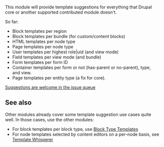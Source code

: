 This module will provide template suggestions for everything that Drupal core
or another supported contributed module doesn't.

So far:

* Block templates per region
* Block templates per bundle (for custom/content blocks)
* HTML templates per node type
* Page templates per node type
* User templates per highest role|uid (and view mode)
* Field templates per view mode (and bundle)
* Form templates per form ID
* Container templates per form or not (has-parent or no-parent), type, and view.
* Page templates per entity type (a fix for core).

[Suggestions are welcome in the issue queue][1]

## See also

Other modules already cover some template suggestion use cases quite well.
In those cases, use the other modules:

* For block templates per block type, use [Block Type Templates][2]
* For node templates selected by content editors on a per-node basis,
  see [Template Whisperer][3]

[1]:https://www.drupal.org/project/issues/twigsuggest
[2]:https://www.drupal.org/project/block_type_templates
[3]:https://www.drupal.org/project/template_whisperer
